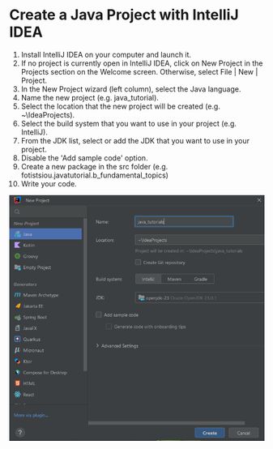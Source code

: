 # Create a Java Project with IntelliJ IDEA
1. Install IntelliJ IDEA on your computer and launch it.
2. If no project is currently open in IntelliJ IDEA, click on New Project in the Projects section on the Welcome screen. 
   Otherwise, select File | New | Project.
3. In the New Project wizard (left column), select the Java language.
4. Name the new project (e.g. java_tutorial).
5. Select the location that the new project will be created (e.g. ~\IdeaProjects).
6. Select the build system that you want to use in your project (e.g. IntelliJ).
7. From the JDK list, select or add the JDK that you want to use in your project.
8. Disable the 'Add sample code' option.
9. Create a new package in the src folder (e.g. fotistsiou.javatutorial.b_fundamental_topics)
10. Write your code.

![CreateJavaProject.png](images/CreateJavaProject.png)